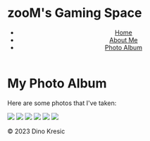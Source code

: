 # zooM's Gaming Space
<!DOCTYPE html>
<html>
  <head>
    <meta charset="UTF-8">
    <link rel="stylesheet" href="style.css">
  </head>
  <body>
    <header>
      <nav>
        <ul>
          <li><a href="README.md">Home</a></li>
          <li><a href="aboutme.md">About Me</a></li>
          <li><a href="photoalbum.md">Photo Album</a></li>
        </ul>
      </nav>
    </header>
    <main>
      <h1>My Photo Album</h1>
      <p>Here are some photos that I've taken:</p>
      <div class="gallery">
        <a href="photos/photo1.jpg"><img src="https://imgur.com/a/jwxTpxD"></a>
        <a href="photos/photo2.jpg"><img src="photos/photo2.jpg"></a>
        <a href="photos/photo3.jpg"><img src="photos/photo3.jpg"></a>
        <a href="photos/photo4.jpg"><img src="photos/photo4.jpg"></a>
        <a href="photos/photo5.jpg"><img src="photos/photo5.jpg"></a>
        <a href="photos/photo6.jpg"><img src="photos/photo6.jpg"></a>
      </div>
    </main>
    <footer>
      <p>&copy; 2023 Dino Kresic</p>
    </footer>
  </body>
</html>
